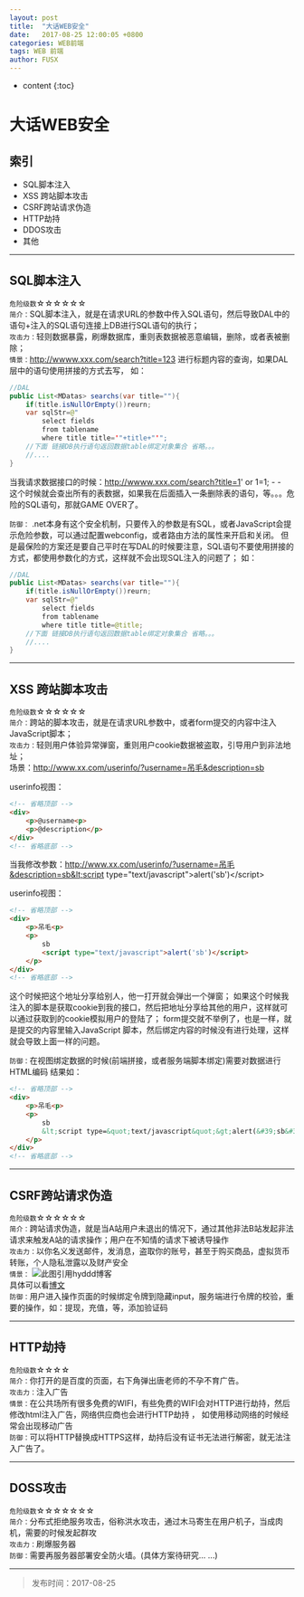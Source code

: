 ```yaml
---
layout: post
title:  "大话WEB安全"
date:   2017-08-25 12:00:05 +0800
categories: WEB前端
tags: WEB 前端
author: FUSX
---
```


* content
{:toc} 

# 大话WEB安全

## 索引
* SQL脚本注入
* XSS 跨站脚本攻击
* CSRF跨站请求伪造
* HTTP劫持
* DDOS攻击
* 其他

---

## SQL脚本注入
`危险级数`☆☆☆☆☆☆   
`简介：`SQL脚本注入，就是在请求URL的参数中传入SQL语句，然后导致DAL中的语句+注入的SQL语句连接上DB进行SQL语句的执行；  
`攻击力：`轻则数据暴露，刷爆数据库，重则表数据被恶意编辑，删除，或者表被删除；   
`情景：`http://wwww.xxx.com/search?title=123 进行标题内容的查询，如果DAL层中的语句使用拼接的方式去写，
如：

``` java
//DAL
public List<MDatas> searchs(var title=""){
    if(title.isNullOrEmpty())reurn;
    var sqlStr=@"
        select fields 
        from tablename
        where title title='"+title+"'";
    //下面 链接DB执行语句返回数据table绑定对象集合 省略。。。
    //....
}
```

当我请求数据接口的时候：http://wwww.xxx.com/search?title=1' or 1=1; - -  
这个时候就会查出所有的表数据，如果我在后面插入一条删除表的语句，等。。。危险的SQL语句，那就GAME OVER了。

`防御：`
.net本身有这个安全机制，只要传入的参数是有SQL，或者JavaScript会提示危险参数，可以通过配置webconfig，或者路由方法的属性来开启和关闭。
但是最保险的方案还是要自己平时在写DAL的时候要注意，SQL语句不要使用拼接的方式，都使用参数化的方式，这样就不会出现SQL注入的问题了；
如：


``` java
//DAL
public List<MDatas> searchs(var title=""){
    if(title.isNullOrEmpty())reurn;
    var sqlStr=@"
        select fields 
        from tablename
        where title title=@title;
    //下面 链接DB执行语句返回数据table绑定对象集合 省略。。。
    //....
}

```

---

## XSS 跨站脚本攻击
`危险级数`☆☆☆☆☆☆   
`简介：`跨站的脚本攻击，就是在请求URL参数中，或者form提交的内容中注入JavaScript脚本；    
`攻击力：`轻则用户体验异常弹窗，重则用户cookie数据被盗取，引导用户到非法地址；   
场景：http://www.xx.com/userinfo/?username=吊毛&description=sb    

userinfo视图：  

``` HTML
<!-- 省略顶部 -->
<div>
    <p>@username<p>
    <p>@description</p>
</div>
<!-- 省略底部 -->
```

当我修改参数：http://www.xx.com/userinfo/?username=吊毛&description=sb&lt;script type=&quot;text/javascript&quot;&gt;alert(&#39;sb&#39;)&lt;/script&gt;

userinfo视图：  

``` HTML
<!-- 省略顶部 -->
<div>
    <p>吊毛<p>
    <p>
        sb
        <script type="text/javascript">alert('sb')</script>
    </p>
</div>
<!-- 省略底部 -->

```


这个时候把这个地址分享给别人，他一打开就会弹出一个弹窗；
如果这个时候我注入的脚本是获取cookie到我的接口，然后把地址分享给其他的用户，这样就可以通过获取到的cookie模拟用户的登陆了；
form提交就不举例了，也是一样，就是提交的内容里输入JavaScript 脚本，然后绑定内容的时候没有进行处理，这样就会导致上面一样的问题。

`防御：`在视图绑定数据的时候(前端拼接，或者服务端脚本绑定)需要对数据进行HTML编码
结果如：  
 
``` HTML
<!-- 省略顶部 -->
<div>
    <p>吊毛<p>
    <p>
        sb
        &lt;script type=&quot;text/javascript&quot;&gt;alert(&#39;sb&#39;)&lt;/script&gt;
    </p>
</div>
<!-- 省略底部 -->

```

---

## CSRF跨站请求伪造
`危险级数`☆☆☆☆☆☆   
`简介：`跨站请求伪造，就是当A站用户未退出的情况下，通过其他非法B站发起非法请求来触发A站的请求操作；用户在不知情的请求下被诱导操作    
`攻击力：`以你名义发送邮件，发消息，盗取你的账号，甚至于购买商品，虚拟货币转账，个人隐私泄露以及财产安全    
`情景：`
![此图引用hyddd博客](http://pic002.cnblogs.com/img/hyddd/200904/2009040916453171.jpg)   
具体可以看[博文](http://www.cnblogs.com/hyddd/archive/2009/04/09/1432744.html)     
`防御：`用户进入操作页面的时候绑定令牌到隐藏input，服务端进行令牌的校验，重要的操作，如：提现，充值，等，添加验证码   

--- 

## HTTP劫持
`危险级数`☆☆☆☆    
`简介：`你打开的是百度的页面，右下角弹出唐老师的不孕不育广告。        
`攻击力：`注入广告   
`情景：`在公共场所有很多免费的WIFI，有些免费的WIFI会对HTTP进行劫持，然后修改html注入广告，网络供应商也会进行HTTP劫持 ，
如使用移动网络的时候经常会出现移动广告    
`防御：`可以将HTTP替换成HTTPS这样，劫持后没有证书无法进行解密，就无法注入广告了。     


---

## DOSS攻击
`危险级数`☆☆☆☆☆☆☆     
`简介：`分布式拒绝服务攻击，俗称洪水攻击，通过木马寄生在用户机子，当成肉机，需要的时候发起群攻    
`攻击力：`刷爆服务器    
`防御：`需要再服务器部署安全防火墙。(具体方案待研究... ...)     

--- 


> 发布时间：2017-08-25